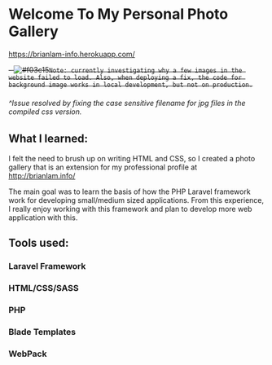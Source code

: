 # Welcome To My Personal Photo Gallery

https://brianlam-info.herokuapp.com/

~~- ![#f03c15](https://placehold.it/15/f03c15/000000?text=+)`Note: currently investigating why a few images in the website failed to load. Also, when deploying a fix, the code for background image works in local development, but not on production.`~~ 
###### ^Issue resolved by fixing the case sensitive filename for jpg files in the compiled css version.



## What I learned:
I felt the need to brush up on writing HTML and CSS, so I created a photo gallery that is an extension for my professional profile at http://brianlam.info/ 

The main goal was to learn the basis of how the PHP Laravel framework work for developing small/medium sized applications. From this experience, I really enjoy working with this framework and plan to develop more web application with this. 


## Tools used:
### Laravel Framework
### HTML/CSS/SASS
### PHP
### Blade Templates
### WebPack
